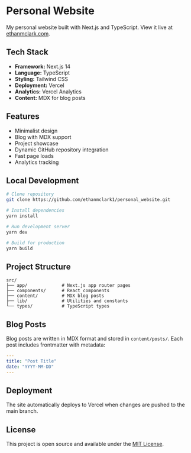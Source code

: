 
# Personal Website

My personal website built with Next.js and TypeScript. View it live at [ethanmclark.com](https://ethanmclark.com).

## Tech Stack

- **Framework:** Next.js 14
- **Language:** TypeScript
- **Styling:** Tailwind CSS
- **Deployment:** Vercel
- **Analytics:** Vercel Analytics
- **Content:** MDX for blog posts

## Features

- Minimalist design
- Blog with MDX support
- Project showcase
- Dynamic GitHub repository integration
- Fast page loads
- Analytics tracking

## Local Development

```bash
# Clone repository
git clone https://github.com/ethanmclark1/personal_website.git

# Install dependencies
yarn install

# Run development server
yarn dev

# Build for production
yarn build
```

## Project Structure

```
src/
├── app/             # Next.js app router pages
├── components/      # React components
├── content/         # MDX blog posts
├── lib/             # Utilities and constants
└── types/           # TypeScript types
```

## Blog Posts

Blog posts are written in MDX format and stored in `content/posts/`. Each post includes frontmatter with metadata:

```yaml
---
title: "Post Title"
date: "YYYY-MM-DD"
---
```

## Deployment

The site automatically deploys to Vercel when changes are pushed to the main branch.

## License

This project is open source and available under the [MIT License](LICENSE).
